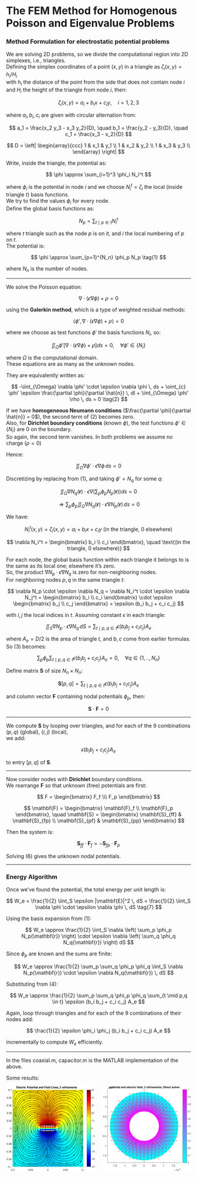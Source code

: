 # The FEM Method for Homogenous Poisson and Eigenvalue Problems

### Method Formulation for electrostatic potential problems

We are solving 2D problems, so we divide the computational region into 2D simplexes, i.e., triangles.  
Defining the simplex coordinates of a point $(x,y)$ in a triangle as $\zeta_i(x,y) = h_i / H_i$  
with $h_i$ the distance of the point from the side that does not contain node $i$  
and $H_i$ the height of the triangle from node $i$, then:

$$
\zeta_i(x,y) = a_i + b_ix + c_iy, \quad i = 1,2,3
$$

where $a_i, b_i, c_i$ are given with circular alternation from:

$$
a_1 = \frac{x_2 y_3 - x_3 y_2}{D}, \quad
b_1 = \frac{y_2 - y_3}{D}, \quad
c_1 = \frac{x_3 - x_2}{D}
$$

$$
D =  
\left| 
\begin{array}{ccc}
1 & x_1 & y_1 \\
1 & x_2 & y_2 \\
1 & x_3 & y_3 \\
\end{array} 
\right|
$$

Write, inside the triangle, the potential as:

$$
\phi \approx \sum_{i=1}^3 \phi_i N_i^t
$$

where $\phi_i$ is the potential in node $i$ and we choose $N_i^t = \zeta_i$ the local (inside triangle $t$) basis functions.  
We try to find the values $\phi_i$ for every node.  
Define the global basis functions as:

$$
N_p = \sum_{t \mid p \in t} N_i^t
$$

where $t$ triangle such as the node $p$ is on it, and $i$ the local numbering of $p$ on $t$.  
The potential is:

$$
\phi \approx \sum_{p=1}^{N_n} \phi_p N_p
\tag{1}
$$

where $N_n$ is the number of nodes.

---

We solve the Poisson equation:

$$
\nabla \cdot (\epsilon \nabla \phi) + \rho = 0
$$

using the **Galerkin method**, which is a type of weighted residual methods:

$$
\langle \phi', \nabla \cdot (\epsilon \nabla \phi) + \rho \rangle = 0
$$

where we choose as test functions $\phi'$ the basis functions $N_i$, so:

$$
\iint_{\Omega} \phi' [ \nabla \cdot (\epsilon \nabla \phi) + \rho ] ds = 0, \quad \forall \phi' \in \{N_i\}
$$

where $\Omega$ is the computational domain.  
These equations are as many as the unknown nodes.

They are equivalently written as:

$$
-\iint_{\Omega} \nabla \phi' \cdot \epsilon \nabla \phi \, ds + \oint_{c} \phi' \epsilon \frac{\partial \phi}{\partial \hat{n}} \, dl + \iint_{\Omega} \phi' \rho \, ds = 0
\tag{2}
$$

If we have **homogeneous Neumann conditions** ($\frac{\partial \phi}{\partial \hat{n}} = 0$), the second term of (2) becomes zero.  
Also, for **Dirichlet boundary conditions** (known $\phi$), the test functions $\phi' \in \{N_i\}$ are 0 on the boundary.  
So again, the second term vanishes. In both problems we assume
no charge ($\rho = 0$)

Hence:

$$
\iint_{\Omega} \nabla \phi' \cdot \epsilon \nabla \phi \, ds = 0
$$

Discretizing by replacing from (1), and taking $\phi' = N_q$ for some $q$:

$$
\iint_{\Omega} \nabla N_q(\mathbf{r}) \cdot \epsilon \nabla \left( \sum_p \phi_p N_p(\mathbf{r}) \right) ds = 0
$$

$$
\Rightarrow \sum_p \phi_p \iint_{\Omega} \nabla N_q(\mathbf{r}) \cdot \epsilon \nabla N_p(\mathbf{r}) \, ds = 0
\tag{3}
$$

We have:

$$
N_i^t (x,y) = \zeta_i(x,y) = a_i + b_i x + c_i y \text{ (in the triangle, 0 elsewhere)}
$$

$$
\nabla N_i^t =
\begin{bmatrix}
b_i \\
c_i
\end{bmatrix}, \quad \text{(in the triangle, 0 elsewhere)}
$$

For each node, the global basis function within each triangle it belongs to is the same as its local one; elsewhere it’s zero.  
So, the product $\nabla N_p \cdot \epsilon \nabla N_q$ is zero for non-neighboring nodes.  
For neighboring nodes $p, q$ in the same triangle $t$:

$$
\nabla N_p \cdot \epsilon \nabla N_q =
\nabla N_i^t \cdot \epsilon \nabla N_j^t =
\begin{bmatrix}
b_i \\
c_i
\end{bmatrix}
\cdot \epsilon
\begin{bmatrix}
b_j \\
c_j
\end{bmatrix}
= \epsilon (b_i b_j + c_i c_j)
$$

with $i, j$ the local indices in $t$. Assuming constant $\epsilon$ in each triangle:

$$
\iint_S \nabla N_p \cdot \epsilon \nabla N_q \, dS = \sum_{t \mid p,q \in t} \epsilon (b_i b_j + c_i c_j) A_e
\tag{4}
$$

where $A_e = D/2$ is the area of triangle $t$, and $b, c$ come from earlier formulas.  
So (3) becomes:

$$
\sum_p \phi_p \sum_{t \mid p,q \in t} \epsilon (b_i b_j + c_i c_j) A_e = 0, \quad \forall q \in \{1,..,N_n\}
\tag{5}
$$

Define matrix $\mathbf{S}$ of size $N_n \times N_n$:

$$
\mathbf{S}[p,q] = \sum_{t \mid p,q \in t} \epsilon (b_i b_j + c_i c_j) A_e
$$

and column vector $\mathbf{F}$ containing nodal potentials $\phi_p$, then:

$$
\mathbf{S} \cdot \mathbf{F} = 0
$$

---

We compute $\mathbf{S}$ by looping over triangles, and for each of the 9 combinations $(p,q)$ (global), $(i,j)$ (local),  
we add:

$$
\epsilon (b_i b_j + c_i c_j) A_e
$$

to entry $[p,q]$ of $\mathbf{S}$.

---

Now consider nodes with **Dirichlet** boundary conditions.  
We rearrange $\mathbf{F}$ so that unknown (free) potentials are first:

$$
F = 
\begin{bmatrix}
F_f \\\ F_p
\end{bmatrix}
$$


$$
\mathbf{F} =
\begin{bmatrix}
\mathbf{F}_f \\
\mathbf{F}_p
\end{bmatrix},
\quad
\mathbf{S} =
\begin{bmatrix}
\mathbf{S}_{ff} & \mathbf{S}_{fp} \\
\mathbf{S}_{pf} & \mathbf{S}_{pp}
\end{bmatrix}
$$

Then the system is:

$$
\mathbf{S}_{ff} \cdot \mathbf{F}_f = - \mathbf{S}_{fp} \cdot \mathbf{F}_p
\tag{6}
$$

Solving (6) gives the unknown nodal potentials.

---

### Energy Algorithm

Once we’ve found the potential, the total energy per unit length is:

$$
W_e = \frac{1}{2} \iint_S \epsilon |\mathbf{E}|^2 \, dS = \frac{1}{2} \iint_S \nabla \phi \cdot \epsilon \nabla \phi \, dS
\tag{7}
$$

Using the basis expansion from (1):

$$
W_e \approx \frac{1}{2} \iint_S \nabla \left( \sum_p \phi_p N_p(\mathbf{r}) \right) \cdot \epsilon \nabla \left( \sum_q \phi_q N_q(\mathbf{r}) \right) dS
$$

Since $\phi_p$ are known and the sums are finite:

$$
W_e \approx \frac{1}{2} \sum_p \sum_q \phi_p \phi_q \iint_S \nabla N_p(\mathbf{r}) \cdot \epsilon \nabla N_q(\mathbf{r}) \, dS
$$

Substituting from (4):

$$
W_e \approx \frac{1}{2} \sum_p \sum_q \phi_p \phi_q \sum_{t \mid p,q \in t} \epsilon (b_i b_j + c_i c_j) A_e
$$

Again, loop through triangles and for each of the 9 combinations of their nodes add:

$$
\frac{1}{2} \epsilon \phi_i \phi_j (b_i b_j + c_i c_j) A_e
$$

incrementally to compute $W_e$ efficiently.

--- 


In the files coaxial.m, capacitor.m is the MATLAB implementation of the above.

Some results:


<div style="display: flex; justify-content: space-between;">
  <img src="plots/markdown_capacitor.png" alt="Capacitor" width="48%" />
  <img src="plots/markdown_coaxial.png" alt="Coaxial" width="48%" />
</div>
